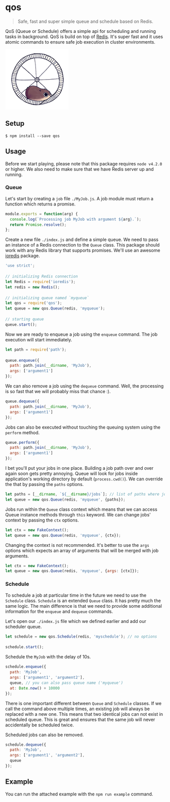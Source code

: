 # qos

> Safe, fast and super simple queue and schedule based on Redis.

QoS (Queue or Schedule) offers a simple api for scheduling and running tasks in background. QoS is build on top of [Redis](http://redis.io). It's super fast and it uses atomic commands to ensure safe job execution in cluster environments.

<img src="giphy.gif" />

## Setup

```
$ npm install --save qos
```

## Usage

Before we start playing, please note that this package requires `node v4.2.0` or higher. We also need to make sure that we have Redis server up and running.

### Queue

Let's start by creating a `job` file `./MyJob.js`. A job module must return a function which returns a promise.

```js
module.exports = function(arg) {
  console.log(`Processing job MyJob with argument ${arg}.`);
  return Promise.resolve();
};
```

Create a new file `./index.js` and define a simple queue. We need to pass an instance of a Redis connection to the `Queue` class. This package should work with any Redis library that supports promises. We'll use an awesome [ioredis](https://github.com/luin/ioredis) package.

```js
'use strict';

// initializing Redis connection
let Redis = require('ioredis');
let redis = new Redis();

// initializing queue named `myqueue`
let qos = require('qos');
let queue = new qos.Queue(redis, 'myqueue');

// starting queue
queue.start();
```

Now we are ready to enqueue a job using the `enqueue` command. The job execution will start immediately.

```js
let path = require('path');

queue.enqueue({
  path: path.join(__dirname, 'MyJob'),
  args: ['argument1']
});
```

We can also remove a job using the `dequeue` command. Well, the processing is so fast that we will probably miss that chance :).

```js
queue.dequeue({
  path: path.join(__dirname, 'MyJob'),
  args: ['argument1']
});
```

Jobs can also be executed without touching the queuing system using the `perform` method.

```js
queue.perform({
  path: path.join(__dirname, 'MyJob'),
  args: ['argument1']
});
```

I bet you'll put your jobs in one place. Building a job path over and over again soon gets pretty annoying. Queue will look for jobs inside application's working directory by default (`process.cwd()`). We can override the that by passing the `paths` options.

```js
let paths = [__dirname, `${__dirname}/jobs`]; // list of paths where jobs can exist
let queue = new qos.Queue(redis, 'myqueue', {paths});
```

Jobs run within the `Queue` class context which means that we can access Queue instance methods through `this` keyword. We can change jobs' context by passing the `ctx` options.

```js
let ctx = new FakeContext();
let queue = new qos.Queue(redis, 'myqueue', {ctx});
```

Changing the context is not recommended. It's better to use the `args` options which expects an array of arguments that will be merged with job arguments.

```js
let ctx = new FakeContext();
let queue = new qos.Queue(redis, 'myqueue', {args: [ctx]});
```

### Schedule

To schedule a job at particular time in the future we need to use the `Schedule` class. `Schedule` is an extended `Queue` class. It has pretty much the same logic. The main difference is that we need to provide some additional information for the `enqueue` and `dequeue` commands.

Let's open our `./index.js` file which we defined earlier and add our scheduler queue.

```js
let schedule = new qos.Schedule(redis, 'myschedule'); // no options

schedule.start();
```

Schedule the `MyJob` with the delay of 10s.

```js
schedule.enqueue({
  path: 'MyJob',
  args: ['argument1', 'argument2'],
  queue, // you can also pass queue name ('myqueue')
  at: Date.now() + 10000
});
```

There is one important different between `Queue` and `Schedule` classes. If we call the command above multiple times, an existing job will always be replaced with a new one. This means that two identical jobs can not exist in scheduled queue. This is great and ensures that the same job will never accidentally be scheduled twice.

Scheduled jobs can also be removed.

```js
schedule.dequeue({
  path: 'MyJob',
  args: ['argument1', 'argument2'],
  queue
});
```

## Example

You can run the attached example with the `npm run example` command.
